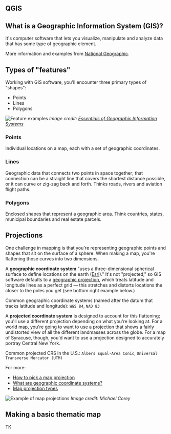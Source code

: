 ## QGIS

## What is a Geographic Information System (GIS)?

It's computer software that lets you visualize, manipulate and analyze data that has some type of geographic element.

More information and examples from [National Geographic](https://www.nationalgeographic.org/encyclopedia/geographic-information-system-gis/).

## Types of "features"

Working with GIS software, you'll encounter three primary types of "shapes":
* Points
* Lines
* Polygons

![Feature examples](/images/features.jpg)
_Image credit: [Essentials of Geographic Information Systems](https://saylordotorg.github.io/text_essentials-of-geographic-information-systems/index.html)_

### Points

Individual locations on a map, each with a set of geographic coordinates.

### Lines

Geographic data that connects two points in space together; that connection can be a straight line that covers the shortest distance possible, or it can curve or zig-zag back and forth. Thinks roads, rivers and aviation flight paths.

### Polygons

Enclosed shapes that represent a geographic area. Think countries, states, municipal boundaries and real estate parcels.

## Projections

One challenge in mapping is that you're representing geographic points and shapes that sit on the surface of a sphere. When making a map, you're flattening those curves into two dimensions.

A __geographic coordinate system__ "uses a three-dimensional spherical surface to define locations on the earth ([Esri](http://help.arcgis.com/en/arcgisdesktop/10.0/help/index.html#/What_are_geographic_coordinate_systems/003r00000006000000/))." It's not "projected," so GIS software defaults to a [geographic projection](https://en.wikipedia.org/wiki/Equirectangular_projection), which treats latitude and longitude lines as a perfect grid — this stretches and distorts locations the closer to the poles you get (see bottom right example below.)

Common geographic coordinate systems (named after the datum that tracks latitude and longitude): `WGS 84`, `NAD 83`

A __projected coordinate system__ is designed to account for this flattening; you'll use a different projection depending on what you're looking at. For a world map, you're going to want to use a projection that shows a fairly undistorted view of all the different landmasses across the globe. For a map of Syracuse, though, you'd want to use a projection designed to accurately portray Central New York.

Common projected CRS in the U.S.: `Albers Equal-Area Conic`, `Universal Transverse Mercator (UTM)`

For more:
* [How to pick a map projection](https://source.opennews.org/articles/choosing-right-map-projection/)
* [What are geographic coordinate systems?](http://help.arcgis.com/en/arcgisdesktop/10.0/help/index.html#/What_are_geographic_coordinate_systems/003r00000006000000/)
* [Map projection types](http://help.arcgis.com/en/arcgisdesktop/10.0/help/index.html#/Projection_types/003r0000000r000000/)


![Example of map projections](/images/proj.jpg)
_Image credit: Michael Corey_

## Making a basic thematic map

TK
